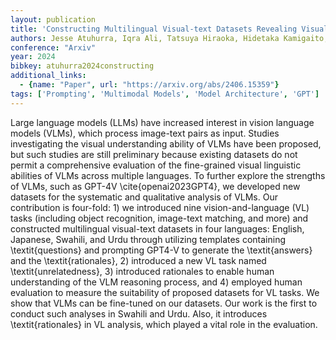 ```yaml
---
layout: publication
title: 'Constructing Multilingual Visual-text Datasets Revealing Visual Multilingual Ability Of Vision Language Models'
authors: Jesse Atuhurra, Iqra Ali, Tatsuya Hiraoka, Hidetaka Kamigaito, Tomoya Iwakura, Taro Watanabe
conference: "Arxiv"
year: 2024
bibkey: atuhurra2024constructing
additional_links:
  - {name: "Paper", url: "https://arxiv.org/abs/2406.15359"}
tags: ['Prompting', 'Multimodal Models', 'Model Architecture', 'GPT']
---
```

Large language models (LLMs) have increased interest in vision language
models (VLMs), which process image-text pairs as input. Studies investigating
the visual understanding ability of VLMs have been proposed, but such studies
are still preliminary because existing datasets do not permit a comprehensive
evaluation of the fine-grained visual linguistic abilities of VLMs across
multiple languages. To further explore the strengths of VLMs, such as GPT-4V
\cite\{openai2023GPT4\}, we developed new datasets for the systematic and
qualitative analysis of VLMs. Our contribution is four-fold: 1) we introduced
nine vision-and-language (VL) tasks (including object recognition, image-text
matching, and more) and constructed multilingual visual-text datasets in four
languages: English, Japanese, Swahili, and Urdu through utilizing templates
containing \textit\{questions\} and prompting GPT4-V to generate the
\textit\{answers\} and the \textit\{rationales\}, 2) introduced a new VL task named
\textit\{unrelatedness\}, 3) introduced rationales to enable human understanding
of the VLM reasoning process, and 4) employed human evaluation to measure the
suitability of proposed datasets for VL tasks. We show that VLMs can be
fine-tuned on our datasets. Our work is the first to conduct such analyses in
Swahili and Urdu. Also, it introduces \textit\{rationales\} in VL analysis, which
played a vital role in the evaluation.
